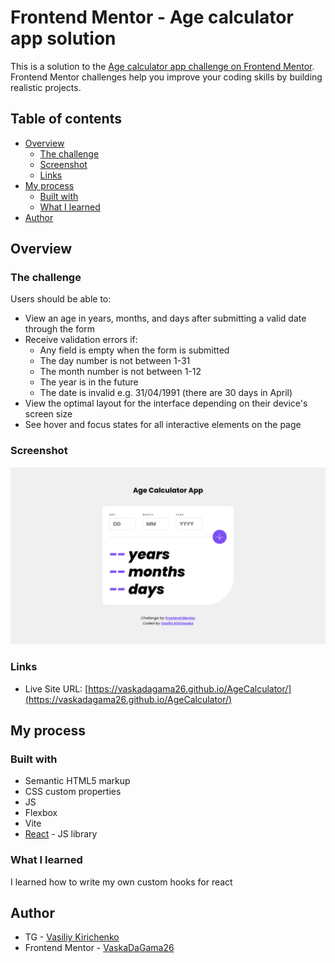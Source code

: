 # Frontend Mentor - Age calculator app solution

This is a solution to the [Age calculator app challenge on Frontend Mentor](https://www.frontendmentor.io/challenges/age-calculator-app-dF9DFFpj-Q). Frontend Mentor challenges help you improve your coding skills by building realistic projects.

## Table of contents

- [Overview](#overview)
  - [The challenge](#the-challenge)
  - [Screenshot](#screenshot)
  - [Links](#links)
- [My process](#my-process)
  - [Built with](#built-with)
  - [What I learned](#what-i-learned)
- [Author](#author)

## Overview

### The challenge

Users should be able to:

- View an age in years, months, and days after submitting a valid date through the form
- Receive validation errors if:
  - Any field is empty when the form is submitted
  - The day number is not between 1-31
  - The month number is not between 1-12
  - The year is in the future
  - The date is invalid e.g. 31/04/1991 (there are 30 days in April)
- View the optimal layout for the interface depending on their device's screen size
- See hover and focus states for all interactive elements on the page

### Screenshot

![](./screenshot.jpg)

### Links

- Live Site URL: [https://vaskadagama26.github.io/AgeCalculator/](https://vaskadagama26.github.io/AgeCalculator/)

## My process

### Built with

- Semantic HTML5 markup
- CSS custom properties
- JS
- Flexbox
- Vite
- [React](https://reactjs.org/) - JS library

### What I learned

I learned how to write my own custom hooks for react

## Author

- TG - [Vasiliy Kirichenko](https://t.me/vaskadagamaa26)
- Frontend Mentor - [VaskaDaGama26](https://www.frontendmentor.io/profile/VaskaDaGama26)

